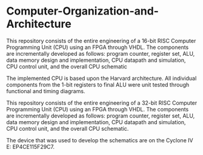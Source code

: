 # Computer-Organization-and-Architecture

This repository consists of the entire engineering  of a 16-bit RISC Computer Programming Unit (CPU) using an FPGA through VHDL. The components are incrementally developed as follows: program counter, register set, ALU, data memory design and implementation, CPU datapath and simulation, CPU control unit, and the overall CPU schematic 

The implemented CPU is based upon the Harvard architecture. All individual components from the 1-bit registers to final ALU were unit tested through functional and timing diagrams.

This repository consists of the entire engineering  of a 32-bit RISC Computer Programming Unit (CPU) using an FPGA through VHDL. The components are incrementally developed as follows: program counter, register set, ALU, data memory design and implementation, CPU datapath and simulation, CPU control unit, and the overall CPU schematic.

The device that was used to develop the schematics are on the Cyclone IV E: EP4CE115F29C7. 

